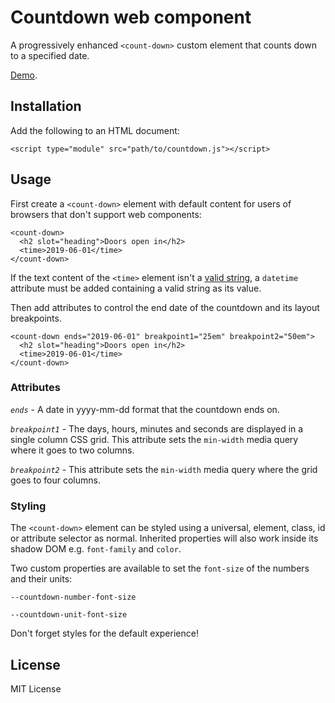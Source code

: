 # Countdown web component

A progressively enhanced `<count-down>` custom element that counts down to a specified date.

[Demo](https://derekjohnson.github.io/countdown-web-component).

## Installation

Add the following to an HTML document:

`<script type="module" src="path/to/countdown.js"></script>`

## Usage

First create a `<count-down>` element with default content for users of browsers that don't support web components:

```
<count-down>
  <h2 slot="heading">Doors open in</h2>
  <time>2019-06-01</time>
</count-down>
```

If the text content of the `<time>` element isn't a [valid string](https://html.spec.whatwg.org/multipage/text-level-semantics.html#datetime-value), a `datetime` attribute must be added containing a valid string as its value.

Then add attributes to control the end date of the countdown and its layout breakpoints.

```
<count-down ends="2019-06-01" breakpoint1="25em" breakpoint2="50em">
  <h2 slot="heading">Doors open in</h2>
  <time>2019-06-01</time>
</count-down>
```

### Attributes

*`ends`* - A date in yyyy-mm-dd format that the countdown ends on.

*`breakpoint1`* - The days, hours, minutes and seconds are displayed in a single column CSS grid. This attribute sets the `min-width` media query where it goes to two columns.

*`breakpoint2`* - This attribute sets the `min-width` media query where the grid goes to four columns.

### Styling

The `<count-down>` element can be styled using a universal, element, class, id or attribute selector as normal. Inherited properties will also work inside its shadow DOM e.g. `font-family` and `color`.

Two custom properties are available to set the `font-size` of the numbers and their units:

`--countdown-number-font-size`

`--countdown-unit-font-size`

Don't forget styles for the default experience!

## License

MIT License